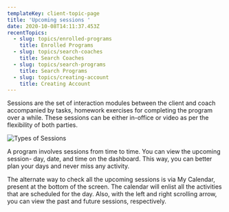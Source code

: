 ```yaml
---
templateKey: client-topic-page
title: 'Upcoming sessions '
date: 2020-10-08T14:11:37.453Z
recentTopics:
  - slug: topics/enrolled-programs
    title: Enrolled Programs
  - slug: topics/search-coaches
    title: Search Coaches
  - slug: topics/search-programs
    title: Search Programs
  - slug: topics/creating-account
    title: Creating Account
---
```

Sessions are the set of interaction modules between the client and coach accompanied by tasks, homework exercises for completing the program over a while. These sessions can be either in-office or video as per the flexibility of both parties. 

![Types of Sessions](/img/session-types-i.png "Types of Sessions")

A program involves sessions from time to time. You can view the upcoming session- day, date, and time on the dashboard. This way, you can better plan your days and never miss any activity. 

The alternate way to check all the upcoming sessions is via My Calendar, present at the bottom of the screen.  The calendar will enlist all the activities that are scheduled for the day. Also, with the left and right scrolling arrow, you can view the past and future sessions, respectively.
